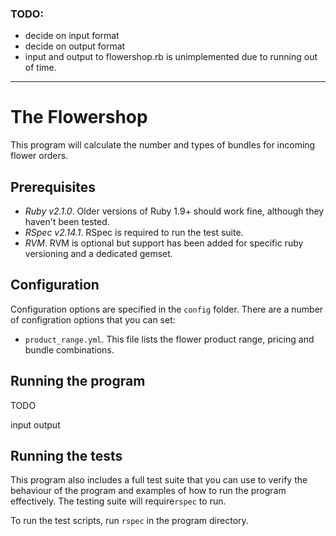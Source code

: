 ### TODO:

-   decide on input format
-   decide on output format
-   input and output to flowershop.rb is unimplemented due to
    running out of time.

- - -

# The Flowershop

This program will calculate the number and types of bundles for 
incoming flower orders.


## Prerequisites

-   *Ruby v2.1.0*. Older versions of Ruby 1.9+ should work fine, although 
    they haven't been tested.
-   *RSpec v2.14.1*.  RSpec is required to run the test suite.
-   *RVM*. RVM is optional but support has been added for specific ruby
    versioning and a dedicated gemset.


## Configuration

Configuration options are specified in the `config` folder.  There are
a number of configration options that you can set:

-   `product_range.yml`. This file lists the flower product range, pricing
    and bundle combinations.


## Running the program

TODO

input
output


## Running the tests

This program also includes a full test suite that you can use to verify
the behaviour of the program and examples of how to run the program
effectively.  The testing suite will require`rspec` to run.

To run the test scripts, run `rspec` in the program directory.

